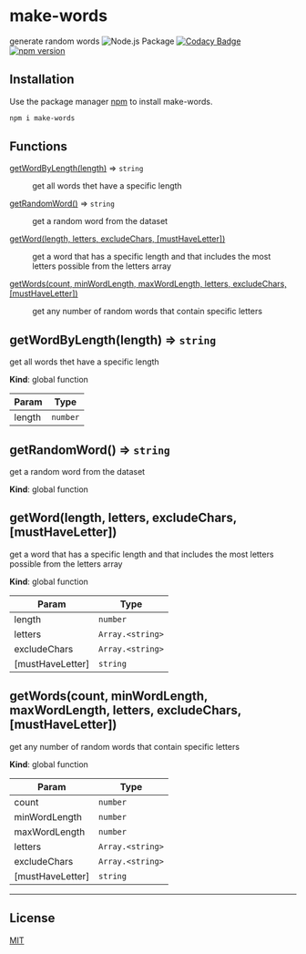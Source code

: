 # make-words

generate random words ![Node.js Package](https://github.com/dovid-moshe-crow/make-words/workflows/Node.js%20Package/badge.svg)
[![Codacy Badge](https://api.codacy.com/project/badge/Grade/6dabcb1a2a854b9794e9abadc9e8793b)](https://app.codacy.com/manual/dovidmoshecrow/make-words?utm_source=github.com&utm_medium=referral&utm_content=dovid-moshe-crow/make-words&utm_campaign=Badge_Grade_Dashboard)
[![npm version](https://badge.fury.io/js/make-words.svg)](//npmjs.com/package/make-words)

## Installation

Use the package manager [npm](https://www.npmjs.com/package/make-words) to install make-words.

```bash
npm i make-words
```

## Functions

<dl>
<dt><a href="#getWordByLength">getWordByLength(length)</a> ⇒ <code>string</code></dt>
<dd><p>get all words thet have a specific length</p>
</dd>
<dt><a href="#getRandomWord">getRandomWord()</a> ⇒ <code>string</code></dt>
<dd><p>get a random word from the dataset</p>
</dd>
<dt><a href="#getWord">getWord(length, letters, excludeChars, [mustHaveLetter])</a></dt>
<dd><p>get a word that has a specific length and that includes the most letters possible from the letters array</p>
</dd>
<dt><a href="#getWords">getWords(count, minWordLength, maxWordLength, letters, excludeChars, [mustHaveLetter])</a></dt>
<dd><p>get any number of random words that contain specific letters</p>
</dd>
</dl>

<a name="getWordByLength"></a>

## getWordByLength(length) ⇒ <code>string</code>

get all words thet have a specific length

**Kind**: global function

| Param  | Type                |
| ------ | ------------------- |
| length | <code>number</code> |

<a name="getRandomWord"></a>

## getRandomWord() ⇒ <code>string</code>

get a random word from the dataset

**Kind**: global function  
<a name="getWord"></a>

## getWord(length, letters, excludeChars, \[mustHaveLetter\])

get a word that has a specific length and that includes the most letters possible from the letters array

**Kind**: global function

| Param              | Type                              |
| ------------------ | --------------------------------- |
| length             | <code>number</code>               |
| letters            | <code>Array.&lt;string&gt;</code> |
| excludeChars       | <code>Array.&lt;string&gt;</code> |
| \[mustHaveLetter\] | <code>string</code>               |

<a name="getWords"></a>

## getWords(count, minWordLength, maxWordLength, letters, excludeChars, \[mustHaveLetter\])

get any number of random words that contain specific letters

**Kind**: global function

| Param              | Type                              |
| ------------------ | --------------------------------- |
| count              | <code>number</code>               |
| minWordLength      | <code>number</code>               |
| maxWordLength      | <code>number</code>               |
| letters            | <code>Array.&lt;string&gt;</code> |
| excludeChars       | <code>Array.&lt;string&gt;</code> |
| \[mustHaveLetter\] | <code>string</code>               |

---

## License

[MIT](https://choosealicense.com/licenses/mit/)
